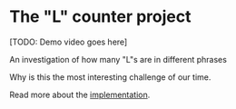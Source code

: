 # The "L" counter project

[TODO: Demo video goes here]

An investigation of how many "L"s are in different phrases

Why is this the most interesting challenge of our time.

Read more about the [implementation](implementation.md).
